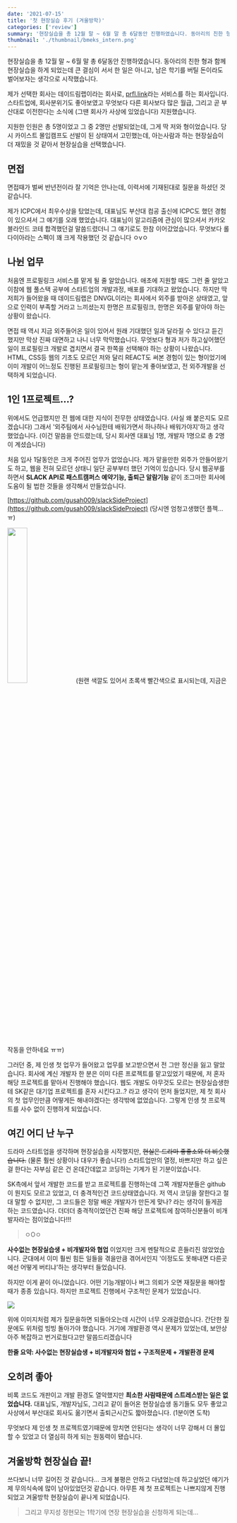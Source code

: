 ```yaml
---
date: '2021-07-15'
title: '첫 현장실습 후기 (겨울방학)'
categories: ['review']
summary: '현장실습을 총 12월 말 ~ 6월 말 총 6달동안 진행하였습니다. 동아리의 친한 형과 함께 현장실습을 하게 되었는데 큰 결심이 서서 한 일은 아니고, 남은 학기를 버틸 돈이라도 벌어보자는 생각으로 시작했습니다.'
thumbnail: './thumbnail/bmeks_intern.png'
---
```


현장실습을 총 12월 말 ~ 6월 말 총 6달동안 진행하였습니다.
동아리의 친한 형과 함께 현장실습을 하게 되었는데 큰 결심이 서서 한 일은 아니고, 남은 학기를 버틸 돈이라도 벌어보자는 생각으로 시작했습니다.

제가 선택한 회사는 데이드림랩이라는 회사로, [prfl.link](prfl.link)라는 서비스를 하는 회사입니다. 스타트업에, 회사분위기도 좋아보였고 무엇보다 다른 회사보다 많은 월급, 그리고 곧 부산대로 이전한다는 소식에 (그땐 회사가 사상에 있었습니다) 지원했습니다.

지원한 인원은 총 5명이었고 그 중 2명만 선발되었는데, 그게 딱 저와 형이었습니다. 당시 카이스트 몰입캠프도 선발이 된 상태여서 고민했는데, 아는사람과 하는 현장실습이 더 재밌을 것 같아서 현장실습을 선택했습니다.
## 면접
면접때가 벌써 반년전이라 잘 기억은 안나는데, 이력서에 기재된대로 질문을 하셨던 것 같습니다.

제가 ICPC에서 최우수상을 탔었는데, 대표님도 부산대 컴공 출신에 ICPC도 했던 경험이 있으셔서 그 얘기를 오래 했었습니다. 대표님이 알고리즘에 관심이 많으셔서 카카오 블라인드 코테 합격했던걸 말씀드렸더니 그 얘기로도 한참 이어갔었습니다. 무엇보다 롤 다이아라는 스펙이 꽤 크게 작용했던 것 같습니다 ㅇvㅇ
## 나뉜 업무
처음엔 프로필링크 서비스를 맡게 될 줄 알았습니다. 애초에 지원할 때도 그런 줄 알았고 이참에 웹 풀스택 공부에 스타트업의 개발과정, 배포를 기대하고 왔었습니다. 하지만 딱 저희가 들어왔을 때 데이드림랩은 DNVGL이라는 회사에서 외주를 받아온 상태였고, 앞으로 인력이 부족할 거라고 느끼셨는지 한명은 프로필링크, 한명은 외주를 맡아야 하는 상황이 왔습니다.

면접 때 역시 지금 외주들어온 일이 있어서 원래 기대했던 일과 달라질 수 있다고 듣긴 했지만 막상 진짜 대면하고 나니 너무 막막했습니다. 무엇보다 형과 저가 하고싶어했던 일이 프로필링크 개발로 겹치면서 결국 한쪽을 선택해야 하는 상황이 나왔습니다. HTML, CSS등 웹의 기초도 모르던 저와 달리 REACT도 써본 경험이 있는 형이었기에 이미 개발이 어느정도 진행된 프로필링크는 형이 맡는게 좋아보였고, 전 외주개발을 선택하게 되었습니다.
## 1인 1프로젝트...?
위에서도 언급했지만 전 웹에 대한 지식이 전무한 상태였습니다. (사실 왜 붙은지도 모르겠습니다) 그래서 '외주팀에서 사수님한테 배워가면서 하나하나 배워가야지'하고 생각했었습니다. (이건 말씀을 안드렸는데, 당시 회사엔 대표님 1명, 개발자 1명으로 총 2명이 계셨습니다)

처음 입사 1달동안은 크게 주어진 업무가 없었습니다. 제가 맡을만한 외주가 안들어왔기도 하고, 웹을 전혀 모르던 상태니 일단 공부부터 했던 기억이 있습니다. 당시 웹공부를 하면서 **SLACK API로 패스트캠퍼스 예약기능, 출퇴근 알람기능** 같이 조그마한 회사에 도움이 될 법한 것들을 생각해서 만들었습니다. 

[https://github.com/gusah009/slackSideProject](https://github.com/gusah009/slackSideProject) (당시엔 엄청고생했던 플젝... ㅠ)

<img src="https://images.velog.io/images/gusah009/post/8a8935ff-a5a2-461b-849c-d6556c0a55cb/image.png" width="30%">
(원랜 색깔도 있어서 초록색 빨간색으로 표시되는데, 지금은 작동을 안하네요 ㅠㅠ)

그러던 중, 제 인생 첫 업무가 들어왔고 업무를 보고받으면서 전 그만 정신을 잃고 말았습니다. 회사에 계신 개발자 한 분은 이미 다른 프로젝트를 맡고있었기 때문에, 저 혼자 해당 프로젝트를 맡아서 진행해야 했습니다. 웹도 개발도 아무것도 모르는 현장실습생한테 SK같은 대기업 프로젝트를 혼자 시킨다고..? 라고 생각이 먼저 들었지만, 제 첫 회사의 첫 업무인만큼 어떻게든 해내야겠다는 생각밖에 없었습니다. 그렇게 인생 첫 프로젝트를 사수 없이 진행하게 되었습니다.

## 여긴 어디 난 누구
드라마 스타트업을 생각하며 현장실습을 시작했지만, ~~현실은 드라마 좋좋소와 더 비슷했습니다.~~ (물론 훨씬 상황이나 대우가 좋습니다!) 스타트업만의 열정, 바쁘지만 하고 싶은걸 한다는 자부심 같은 건 온데간데없고 코딩하는 기계가 된 기분이었습니다. 

SK측에서 앞서 개발한 코드를 받고 프로젝트를 진행하는데 그쪽 개발자분들은 github이 뭔지도 모르고 있었고, 더 충격적인건 코드상태였습니다. 저 역시 코딩을 잘한다고 절대 말할 수 없지만, 그 코드들은 정말 배운 개발자가 만든게 맞나? 라는 생각이 들게끔 하는 코드였습니다. 더더더 충격적이었던건 진짜 해당 프로젝트에 참여하신분들이 비개발자라는 점이었습니다!!!
> ㅇOㅇ

**사수없는 현장실습생 + 비개발자와 협업** 이었지만 크게 멘탈적으로 흔들리진 않았었습니다. 군대에서 이미 훨씬 힘든 일들을 겪을만큼 겪어서인지 '이정도도 못해내면 다른곳에선 어떻게 버티냐'하는 생각부터 들었습니다.

하지만 이게 끝이 아니었습니다. 어떤 기능개발이나 버그 의뢰가 오면 재질문을 해야할 때가 종종 있습니다. 하지만 프로젝트 진행에서 구조적인 문제가 있었습니다.

![](https://images.velog.io/images/gusah009/post/3a0a6d2f-c2f1-4c64-851e-db9c478b7158/image.png)

위에 이미지처럼 제가 질문을하면 되돌아오는데 시간이 너무 오래걸렸습니다. 간단한 질문에도 위처럼 빙빙 돌아가야 했습니다. 거기에 개발환경 역시 문제가 있었는데, 보안상 아주 복잡하고 번거로웠다고만 말씀드리겠습니다

**한줄 요약: 사수없는 현장실습생 + 비개발자와 협업 + 구조적문제 + 개발환경 문제** 

## 오히려 좋아
비록 코드도 개판이고 개발 환경도 열악했지만 **최소한 사람때문에 스트레스받는 일은 없었습니다.** 대표님도, 개발자님도, 그리고 같이 들어온 현장실습생 동기들도 모두 좋았고 사상에서 부산대로 회사도 옮기면서 출퇴근시간도 짧아졌습니다. (1분이면 도착)

무엇보다 제 인생 첫 프로젝트였기때문에 망치면 안된다는 생각이 너무 강해서 더 몰입할 수 있었고 더 열심히 하게 되는 원동력이 됐습니다.

## 겨울방학 현장실습 끝!
쓰다보니 너무 길어진 것 같습니다... 크게 불평은 안하고 다녔었는데 하고싶었던 얘기가 제 무의식속에 많이 남아있었던것 같습니다. 아무튼 제 첫 프로젝트는 나쁘지않게 진행되었고 겨울방학 현장실습이 끝나게 되었습니다. 

> 그리고 무지성 정현모는 1학기에 연장 현장실습을 신청하게 되는데...
